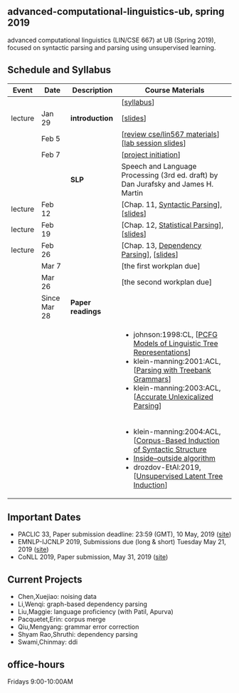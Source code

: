 ## advanced-computational-linguistics-ub, spring 2019

advanced computational linguistics (LIN/CSE 667) at UB (Spring 2019), focused on syntactic parsing and parsing using unsupervised learning. 

## Schedule and Syllabus 
|Event	| Date |	Description	 |Course Materials |
| ------ | ------ | ------ | ------  |
| |  |  | [[syllabus](https://www.overleaf.com/read/vsyqcdhfxnhc)]|
|lecture | Jan 29 | **introduction** | [[slides](https://www.overleaf.com/read/sjmtfvqzxzdr)]|
| | Feb 5 |  | [[review cse/lin567 materials](https://buffalo.box.com/s/mmr1wjqy3te5fbg8c4q0r9gyymrhxj0n)] [[lab session slides](https://www.overleaf.com/read/tvwsfcpxvgnx)]|
| | Feb 7 |  | [[project initiation](https://www.overleaf.com/read/hkpmrxbhkgjg)]|
| |  | **SLP** | Speech and Language Processing (3rd ed. draft) by Dan Jurafsky and James H. Martin |
|lecture | Feb 12 | | [Chap. 11, [Syntactic Parsing](https://web.stanford.edu/~jurafsky/slp3/11.pdf)], [[slides](https://www.overleaf.com/read/zdkqzkqqdqqh)] |
|lecture | Feb 19 | | [Chap. 12, [Statistical Parsing](https://web.stanford.edu/~jurafsky/slp3/12.pdf)], [[slides](https://www.overleaf.com/read/ghdgbbpnvcqc)] |
|lecture | Feb 26 | | [Chap. 13, [Dependency Parsing](https://web.stanford.edu/~jurafsky/slp3/13.pdf)], [[slides](https://www.overleaf.com/read/wzbgndjdhxhr)] |
| | Mar 7 | | [the first workplan due] |
| | Mar 26 | | [the second workplan due] |
| | Since Mar 28 | **Paper readings** |  |
| |   |  | <ul><li>johnson:1998:CL, [[PCFG Models of Linguistic Tree Representations](http://www.aclweb.org/anthology/J98-4004)]</li> <li>klein-manning:2001:ACL, [[Parsing with Treebank Grammars](https://aclanthology.info/papers/P01-1044/p01-1044)]</li> <li>klein-manning:2003:ACL, [[Accurate Unlexicalized Parsing](https://aclanthology.info/papers/P03-1054/p03-1054)]</li> </ul>  |
|||  | <ul><li>klein-manning:2004:ACL, [[Corpus-Based Induction of Syntactic Structure](http://aclweb.org/anthology/P04-1061) </li> <li>[Inside–outside algorithm](https://en.wikipedia.org/wiki/Inside–outside_algorithm)</li> <li>drozdov-EtAl:2019, [[Unsupervised Latent Tree Induction](http://arxiv.org/abs/1904.02142)]</li></ul>  |


## Important Dates
* PACLIC 33, Paper submission deadline: 23:59 (GMT), 10 May, 2019 ([site](https://jaslli.org/paclic33/))
* EMNLP-IJCNLP 2019, Submissions due (long & short)	Tuesday	May 21, 2019 ([site](https://www.emnlp-ijcnlp2019.org))
* CoNLL 2019, Paper submission, May 31, 2019 ([site](http://www.conll.org/cfp-2019))


## Current Projects
* Chen,Xuejiao: noising data
* Li,Wenqi: graph-based dependency parsing
* Liu,Maggie: language proficiency (with Patil, Apurva)
* Pacquetet,Erin: corpus merge
* Qiu,Mengyang: grammar error correction
* Shyam Rao,Shruthi: dependency parsing
* Swami,Chinmay: ddi

## office-hours
Fridays 9:00-10:00AM
